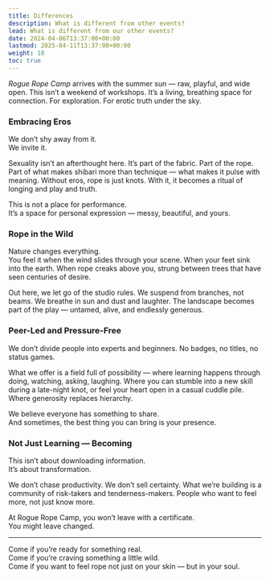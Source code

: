 ```yaml
---
title: Differences
description: What is different from other events?
lead: What is different from our other events?
date: 2024-04-06T13:37:00+00:00
lastmod: 2025-04-11T13:37:00+00:00
weight: 10
toc: true
---
```


_Rogue Rope Camp_ arrives with the summer sun — raw, playful, and wide open. This isn’t a weekend of workshops. It’s a living, breathing space for connection. For exploration. For erotic truth under the sky.

### Embracing Eros

We don’t shy away from it.  
We invite it.

Sexuality isn’t an afterthought here. It’s part of the fabric. Part of the rope. Part of what makes shibari more than technique — what makes it pulse with meaning. Without eros, rope is just knots. With it, it becomes a ritual of longing and play and truth.

This is not a place for performance.  
It’s a space for personal expression — messy, beautiful, and yours.

### Rope in the Wild

Nature changes everything.  
You feel it when the wind slides through your scene. When your feet sink into the earth. When rope creaks above you, strung between trees that have seen centuries of desire.

Out here, we let go of the studio rules. We suspend from branches, not beams. We breathe in sun and dust and laughter. The landscape becomes part of the play — untamed, alive, and endlessly generous.

### Peer-Led and Pressure-Free

We don’t divide people into experts and beginners. No badges, no titles, no status games.

What we offer is a field full of possibility — where learning happens through doing, watching, asking, laughing. Where you can stumble into a new skill during a late-night knot, or feel your heart open in a casual cuddle pile. Where generosity replaces hierarchy.

We believe everyone has something to share.  
And sometimes, the best thing you can bring is your presence.

### Not Just Learning — Becoming

This isn’t about downloading information.  
It’s about transformation.

We don’t chase productivity. We don’t sell certainty. What we’re building is a community of risk-takers and tenderness-makers. People who want to feel more, not just know more.

At Rogue Rope Camp, you won’t leave with a certificate.  
You might leave changed.

---

Come if you’re ready for something real.  
Come if you’re craving something a little wild.  
Come if you want to feel rope not just on your skin — but in your soul.